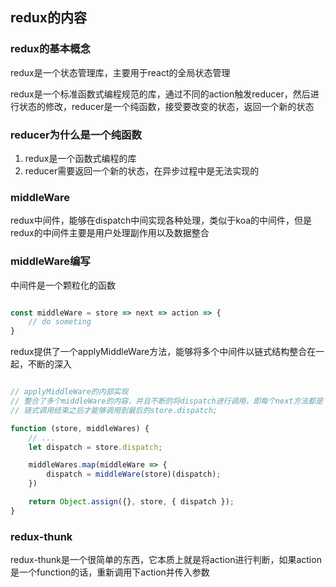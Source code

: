 ## redux的内容

### redux的基本概念

redux是一个状态管理库，主要用于react的全局状态管理

redux是一个标准函数式编程规范的库，通过不同的action触发reducer，然后进行状态的修改，reducer是一个纯函数，接受要改变的状态，返回一个新的状态

### reducer为什么是一个纯函数

1. redux是一个函数式编程的库
2. reducer需要返回一个新的状态，在异步过程中是无法实现的

### middleWare

redux中间件，能够在dispatch中间实现各种处理，类似于koa的中间件，但是redux的中间件主要是用户处理副作用以及数据整合

### middleWare编写

中间件是一个颗粒化的函数

```javascript

const middleWare = store => next => action => {
    // do someting
}

```

redux提供了一个applyMiddleWare方法，能够将多个中间件以链式结构整合在一起，不断的深入

``` javascript

// applyMiddleWare的内部实现
// 整合了多个middleWare的内容，并且不断的将dispatch进行调用，即每个next方法都是下一个方法的调用形式
// 链式调用结束之后才能够调用到最后的store.dispatch;

function (store, middleWares) {
    // ...
    let dispatch = store.dispatch;

    middleWares.map(middleWare => {
        dispatch = middleWare(store)(dispatch);
    })

    return Object.assign({}, store, { dispatch });
}

```

### redux-thunk

redux-thunk是一个很简单的东西，它本质上就是将action进行判断，如果action是一个function的话，重新调用下action并传入参数